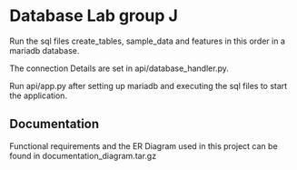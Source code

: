 # Database Lab group J
Run the sql files create_tables, sample_data and features in this order in a mariadb database.

The connection Details are set in api/database_handler.py.

Run api/app.py after setting up mariadb and executing the sql files to start the application.

## Documentation
Functional requirements and the ER Diagram used in this project can be found in
documentation_diagram.tar.gz